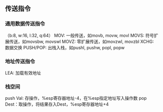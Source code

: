 ## 传送指令

### 通用数据传送指令
（b:8, w:16, l:32, q:64）
MOV: 一般传送，如movb, movw, movl
MOVS: 符号扩展传送，如movsbw, movswl
MOVZ: 零扩展传送，如movzwl, movzbl
XCHG: 数据交换
PUSH/POP: 出栈入栈，如pushl, pushw, popl, popw

### 地址传送指令
LEA: 加载有效地址


### 栈空间
push Val: 存操作，%esp寄存器地址-4，在%esp指定地址写入操作数
pop Dest：取操作，将结果存入Dest，%esp寄存器地址+4